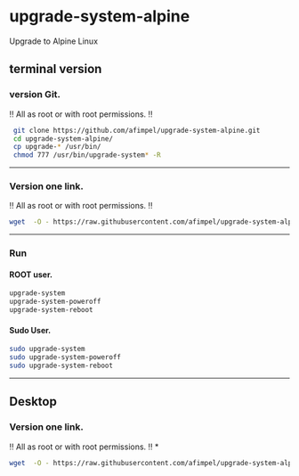 # upgrade-system-alpine
Upgrade to Alpine Linux

## terminal version
### version Git.

‼️ All as root or with root permissions. ‼️
```sh
 git clone https://github.com/afimpel/upgrade-system-alpine.git
 cd upgrade-system-alpine/
 cp upgrade-* /usr/bin/
 chmod 777 /usr/bin/upgrade-system* -R
 ```

----

### Version one link.

‼️ All as root or with root permissions. ‼️
```sh
wget  -O - https://raw.githubusercontent.com/afimpel/upgrade-system-alpine/main/installer.sh | sh
```

 ----

### Run
#### ROOT user. 
```sh
upgrade-system
upgrade-system-poweroff
upgrade-system-reboot
```

#### Sudo User.
```sh
sudo upgrade-system
sudo upgrade-system-poweroff
sudo upgrade-system-reboot
```

----

## Desktop
### Version one link.
‼️ All as root or with root permissions. ‼️
 *
```sh
wget  -O - https://raw.githubusercontent.com/afimpel/upgrade-system-alpine/main/installer-desktop.sh | sh
```